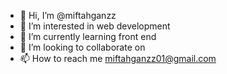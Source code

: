 - 👋 Hi, I’m @miftahganzz
- 👀 I’m interested in web development
- 🌱 I’m currently learning front end
- 💞️ I’m looking to collaborate on 
- 📫 How to reach me miftahganzz01@gmail.com

<!---
miftahganzz/miftahganzz is a ✨ special ✨ repository because its `README.md` (this file) appears on your GitHub profile.
You can click the Preview link to take a look at your changes.
--->
